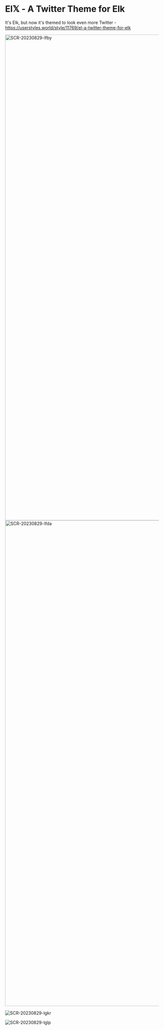 # El𝕏 - A Twitter Theme for Elk 
It's Elk, but now it's themed to look even more Twitter - https://userstyles.world/style/11769/el-a-twitter-theme-for-elk

<img width="1593" alt="SCR-20230829-lfby" src="https://github.com/Cinnab0nBak3ry/Elx-Twitter-Theme-for-Elk/assets/76500838/211e364a-57e0-48fa-b763-d53ac3a4116f">

<img width="1593" alt="SCR-20230829-lfda" src="https://github.com/Cinnab0nBak3ry/Elx-Twitter-Theme-for-Elk/assets/76500838/885bb2bb-271b-4143-b01b-3c4d55783ab5">

![SCR-20230829-lgkr](https://github.com/Cinnab0nBak3ry/Elx-Twitter-Theme-for-Elk/assets/76500838/4efdd9b9-85da-482e-a2df-c9a158b1c53b)

![SCR-20230829-lglp](https://github.com/Cinnab0nBak3ry/Elx-Twitter-Theme-for-Elk/assets/76500838/2c434ade-1743-429d-bad8-95ff687b45e0)
